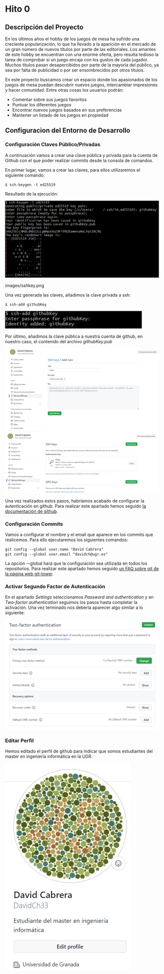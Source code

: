 # Hito 0

## Descripción del Proyecto

En los últimos años el hobby de los juegos de mesa ha sufrido una creciente popularización, lo que ha llevado a la aparición en el mercado de un gran número de nuevos títulos por parte de las editoriales. Los amantes de este hobby se encuentran con una enorme oferta, pero resulta tedioso la tarea de comprobar si un juego encaja con los gustos de cada jugador. Muchos titulos pasan desapercibidos por parte de la mayoría del público, ya sea por falta de publicidad o por ser ensombrecidos por otros títulos.

En este proyecto buscamos crear un espacio donde los apasionados de los juegos de mesa puedan descubrir nuevos juegos, intercambiar impresiones y hacer comunidad. Entre otras cosas los usuarios podrán:

<ul>
    <li>Comentar sobre sus juegos favoritos</li>
    <li>Puntuar los diferentes juegos</li>
    <li>Encontrar nuevos juegos basados en sus preferencias</li>
    <li>Mantener un listado de los juegos en propiedad</li>
</ul>


## Configuracion del Entorno de Desarrollo

### Configuración Claves Público/Privadas

A continuación vamos a crear una clave pública y privada para la cuenta de Github con el que poder realizar commits desde la consola de comandos.

En primer lugar, vamos a crear las claves, para ellos utilizaremos el siguiente comando:

```
$ ssh-keygen -t ed25519
```

Resultado de la ejecución:

![ssh-keygen ejecutado en consola](images/sshkey.png "ssh-keygen")

images/sshkey.png

Una vez generada las claves, añadimos la clave privada a ssh:

```
$ ssh-add githubKey
```

![ssh-add ejecutado en consola](images/ssh-add.PNG "ssh-add")

Por último, añadimos la clave pública a nuestra cuenta de github, en nuestro caso, el contenido del archivo _githubKey.pub_


<img src="images/InsertarClavePublica.PNG" alt="Pestaña para la configuración de la clave pública" width="800"/>
<img src="images/clavePublicaConfigurada.PNG" alt="Clave pública configurada" width="800"/>


Una vez realizados estos pasos, habríamos acabado de configurar la autenticación en github. Para realizar este apartado hemos seguido <a href="https://docs.github.com/es/authentication/connecting-to-github-with-ssh/generating-a-new-ssh-key-and-adding-it-to-the-ssh-agent" title="Documentacion github">la documentación de github</a>.


### Configuración Commits

Vamos a configurar el nombre y el email que aparece en los commits que realicemos. Para ello ejecutaremos los siguientes comandos:

```
git config --global user.name "David Cabrera"
git config --global user.email "davidch@ugr.es"
```

La opción --global hará que la configuración sea utilizada en todos los repositorios. Para realizar este apartado hemos seguido <a href="https://www.git-tower.com/learn/git/faq/change-author-name-email/" title="cambiar autor y email">un FAQ sobre git de la página web git-tower</a>.

### Activar Segundo Factor de Autenticación

En el apartado _Settings_ seleccionamos _Password and authentication_ y en _Two-factor authentication_ seguimos los pasos hasta completar la activación. Una vez terminado nos debería aparecer algo similar a lo siguiente:

<img src="images/dobleFactorAutenticacion.PNG" alt="Doble factor autenticacion" width="800"/>


### Editar Perfil

Hemos editado el perfil de github para indicar que somos estudiantes del master en ingeniería informática en la UGR.

<img src="images/Perfil.PNG" alt="Perfil" />